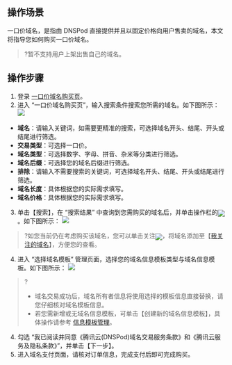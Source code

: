 ## 操作场景
一口价域名，是指由 DNSPod 直接提供并且以固定价格向用户售卖的域名，本文将指导您如何购买一口价域名。

>?暂不支持用户上架出售自己的域名。

## 操作步骤
1. 登录 [一口价域名购买页](https://mi.dnspod.cn/buynow)。
2. 进入 “一口价域名购买页”，输入搜索条件搜索您所需的域名。如下图所示：
![](https://main.qcloudimg.com/raw/2e488692c70a937741dd62e73a8f4a2a.png)
 - **域名**：请输入关键词，如需要更精准的搜索，可选择域名开头、结尾、开头或结尾进行筛选。
 - **交易类型**：可选择一口价。
 - **域名类型**：可选择数字、字母、拼音、杂米等分类进行筛选。
 - **域名后缀**：可选择您的域名后缀进行筛选。
 - **排除**：请输入不需要搜索的关键词，可选择域名开头、结尾、开头或结尾进行筛选。
 - **域名长度**：具体根据您的实际需求填写。
 - **域名价格**：具体根据您的实际需求填写。
3. 单击【搜索】，在 “搜索结果” 中查询到您需购买的域名后，并单击操作栏的<span ><img src="https://main.qcloudimg.com/raw/46d89d81f2d58d4944ce3376ee1ac5a6.png" style="margin-bottom:-5px;"/></span>![]()。如下图所示：
![](https://main.qcloudimg.com/raw/b310b253983c9074585747963bf9ff56.png)
>?如您当前仍在考虑购买该域名，您可以单击关注<span ><img src="https://main.qcloudimg.com/raw/67c58e2dda258d38c58184c4c0f4cd4a.png" style="margin-bottom:-5px;"/></span>，将域名添加至【[我关注的域名](https://console.dnspod.cn/transaction/buyer/follow)】，方便您的查看。
>
4. 进入 “选择域名模板” 管理页面，选择您的域名信息模板类型与域名信息模板。如下图所示：
![](https://main.qcloudimg.com/raw/11e441abae5d1642e9231fc988ce4e3c.png)
>?
>- 域名交易成功后，域名所有者信息将使用选择的模板信息直接替换，请您仔细核对域名模板信息。
>- 若您需新增或无域名信息模板，可单击【创建新的域名信息模板】，具体操作请参考 [信息模板管理](https://cloud.tencent.com/document/product/242/15435)。
>
4. 勾选 “我已阅读并同意《腾讯云(DNSPod)域名交易服务条款》和《腾讯云服务及隐私条款》”，并单击【下一步】。
5. 进入域名支付页面，请核对订单信息，完成支付后即可完成购买。

